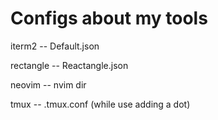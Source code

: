 # Configs about my tools

iterm2 -- Default.json

rectangle -- Reactangle.json

neovim -- nvim dir

tmux --  .tmux.conf (while use adding a dot)


